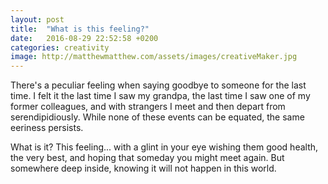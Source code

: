 ```yaml
---
layout: post
title:  "What is this feeling?"
date:   2016-08-29 22:52:58 +0200
categories: creativity
image: http://matthewmatthew.com/assets/images/creativeMaker.jpg
---
```


There's a peculiar feeling when saying goodbye to someone for the last time. I felt it the last time I saw my grandpa, the last time I saw one of my former colleagues, and with strangers I meet and then depart from serendipidiously. While none of these events can be equated, the same eeriness persists.

What is it? This feeling... with a glint in your eye wishing them good health, the very best, and hoping that someday you might meet again. But somewhere deep inside, knowing it will not happen in this world.
